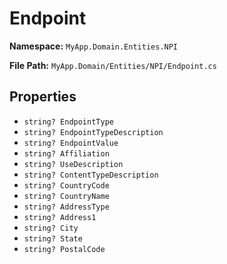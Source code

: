 # Endpoint

**Namespace:** `MyApp.Domain.Entities.NPI`

**File Path:** `MyApp.Domain/Entities/NPI/Endpoint.cs`

## Properties

- `string? EndpointType`
- `string? EndpointTypeDescription`
- `string? EndpointValue`
- `string? Affiliation`
- `string? UseDescription`
- `string? ContentTypeDescription`
- `string? CountryCode`
- `string? CountryName`
- `string? AddressType`
- `string? Address1`
- `string? City`
- `string? State`
- `string? PostalCode`

